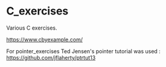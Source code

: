 # C_exercises
Various C exercises.

https://www.cbyexample.com/

For pointer_exercises Ted Jensen's pointer tutorial was used : 
https://github.com/jflaherty/ptrtut13
